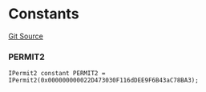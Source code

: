 # Constants
[Git Source](https://github.com/supafinance/supa-foundry/blob/00eb35447ebc05e824f31afa1581898206764621/src/external/interfaces/IPermit2.sol)

### PERMIT2

```solidity
IPermit2 constant PERMIT2 = IPermit2(0x000000000022D473030F116dDEE9F6B43aC78BA3);
```

